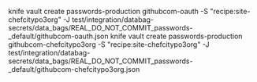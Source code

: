 knife vault create passwords-production githubcom-oauth -S "recipe:site-chefcitypo3org" -J test/integration/databag-secrets/data_bags/REAL_DO_NOT_COMMIT_passwords-_default/githubcom-oauth.json
knife vault create passwords-production githubcom-chefcitypo3org -S "recipe:site-chefcitypo3org" -J test/integration/databag-secrets/data_bags/REAL_DO_NOT_COMMIT_passwords-_default/githubcom-chefcitypo3org.json
